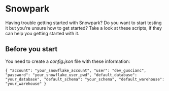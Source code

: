 # Snowpark
Having trouble getting started with Snowpark? Do you want to start testing it but you're unsure how to get started? Take a look at these scripts, if they can help you getting started with it.

## Before you start 
You need to create a _config.json_ file with these information:

``
{
    "account": "your_snowflake_account",
    "user": "dev_guscianc",
    "password": "your_snowflake_user_pwd",
    "default_database": "your_database",
    "default_schema": "your_schema",
    "default_warehouse": "your_warehouse"
}
``

